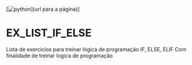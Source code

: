 [![python](https://upload.wikimedia.org/wikipedia/commons/thumb/c/c3/Python-logo-notext.svg/300px-Python-logo-notext.svg.png)](url para a página)]
# EX_LIST_IF_ELSE
Lista de exercicios para treinar lógica de programação IF, ELSE, ELIF
Com finalidade de treinar logica de programação
